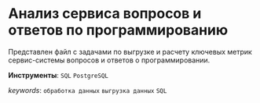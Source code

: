 # Анализ сервиса вопросов и ответов по программированию

Представлен файл с задачами по выгрузке и расчету ключевых метрик сервис-системы вопросов и ответов о программировании.

**Инструменты**: `SQL` `PostgreSQL`

_keywords_: `обработка данных` `выгрузка данных` `SQL`
